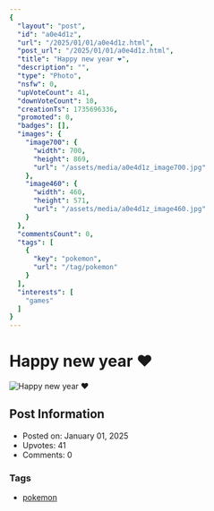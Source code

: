 ```yaml
---
{
  "layout": "post",
  "id": "a0e4d1z",
  "url": "/2025/01/01/a0e4d1z.html",
  "post_url": "/2025/01/01/a0e4d1z.html",
  "title": "Happy new year ❤️",
  "description": "",
  "type": "Photo",
  "nsfw": 0,
  "upVoteCount": 41,
  "downVoteCount": 10,
  "creationTs": 1735696336,
  "promoted": 0,
  "badges": [],
  "images": {
    "image700": {
      "width": 700,
      "height": 869,
      "url": "/assets/media/a0e4d1z_image700.jpg"
    },
    "image460": {
      "width": 460,
      "height": 571,
      "url": "/assets/media/a0e4d1z_image460.jpg"
    }
  },
  "commentsCount": 0,
  "tags": [
    {
      "key": "pokemon",
      "url": "/tag/pokemon"
    }
  ],
  "interests": [
    "games"
  ]
}
---
```


# Happy new year ❤️

![Happy new year ❤️](/assets/media/a0e4d1z_image700.jpg)

## Post Information

- Posted on: January 01, 2025
- Upvotes: 41
- Comments: 0

### Tags

- [pokemon](/tag/pokemon)
